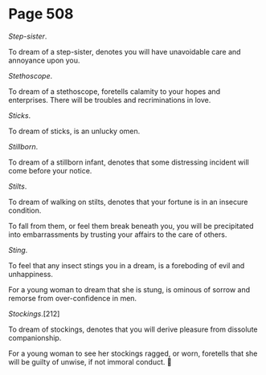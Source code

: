 # Page 508
_Step-sister_.


To dream of a step-sister, denotes you will have unavoidable care
and annoyance upon you.


_Stethoscope_.


To dream of a stethoscope, foretells calamity to your hopes and enterprises.
There will be troubles and recriminations in love.


_Sticks_.


To dream of sticks, is an unlucky omen.


_Stillborn_.


To dream of a stillborn infant, denotes that some distressing
incident will come before your notice.


_Stilts_.


To dream of walking on stilts, denotes that your fortune is
in an insecure condition.


To fall from them, or feel them break beneath you, you will be precipitated
into embarrassments by trusting your affairs to the care of others.


_Sting_.


To feel that any insect stings you in a dream, is a foreboding
of evil and unhappiness.


For a young woman to dream that she is stung, is ominous of sorrow
and remorse from over-confidence in men.


_Stockings_.[212]


To dream of stockings, denotes that you will derive pleasure
from dissolute companionship.


For a young woman to see her stockings ragged, or worn,
foretells that she will be guilty of unwise, if not immoral conduct.
